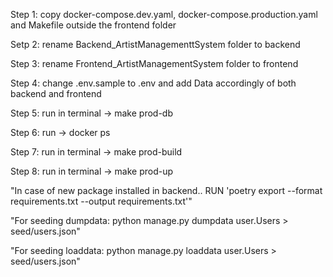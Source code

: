 


Step 1:  copy  docker-compose.dev.yaml,  docker-compose.production.yaml and Makefile   outside  the frontend folder

Setp 2:  rename  Backend_ArtistManagementtSystem folder to backend

Step 3: rename Frontend_ArtistManagementSystem  folder to frontend

Step 4:  change .env.sample to .env  and add Data accordingly of both backend and frontend

Step 5:  run in terminal -> make prod-db

Step 6: run -> docker ps

Step 7:  run in terminal -> make prod-build

Step 8:  run in terminal -> make prod-up





"In case of new package installed in backend..  RUN 'poetry export --format requirements.txt --output requirements.txt'" 

"For seeding  dumpdata:  python manage.py  dumpdata  user.Users >  seed/users.json"

"For seeding  loaddata:  python manage.py  loaddata  user.Users >  seed/users.json"


